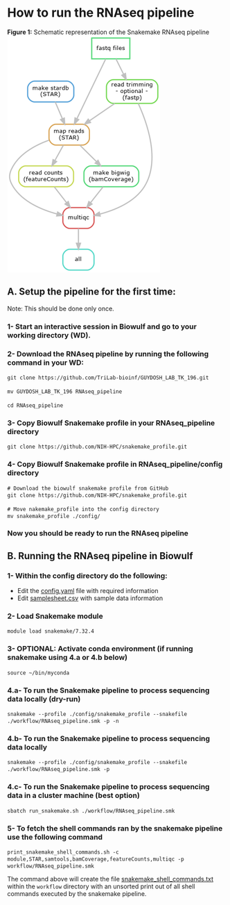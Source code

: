 # How to run the RNAseq pipeline 

**Figure 1:** Schematic representation of the Snakemake RNAseq pipeline 
![](data/workflow.png)

## A. Setup the pipeline for the first time:

Note: This should be done only once.

### 1- Start an interactive session in Biowulf and go to your working directory (WD). 

### 2- Download the RNAseq pipeline by running the  following command in your WD:
```
git clone https://github.com/TriLab-bioinf/GUYDOSH_LAB_TK_196.git 

mv GUYDOSH_LAB_TK_196 RNAseq_pipeline

cd RNAseq_pipeline
```

### 3- Copy Biowulf Snakemake profile in your RNAseq_pipeline directory
```
git clone https://github.com/NIH-HPC/snakemake_profile.git
```

### 4- Copy Biowulf Snakemake profile in RNAseq_pipeline/config directory
```
# Download the biowulf snakemake profile from GitHub
git clone https://github.com/NIH-HPC/snakemake_profile.git

# Move nakemake_profile into the config directory
mv snakemake_profile ./config/
```

### Now you should be ready to run the RNAseq pipeline 

## B. Running the RNAseq pipeline in Biowulf

### 1- Within the config directory do the following:

- Edit the [config.yaml](config/config.yaml) file with required information
- Edit [samplesheet.csv](config/samplesheet.csv) with sample data information

### 2- Load Snakemake module
```
module load snakemake/7.32.4
```

### 3- OPTIONAL: Activate conda environment (if running snakemake using 4.a or 4.b below)
```
source ~/bin/myconda
```

### 4.a- To run the Snakemake pipeline to process sequencing data locally (dry-run)
```
snakemake --profile ./config/snakemake_profile --snakefile ./workflow/RNAseq_pipeline.smk -p -n
```

### 4.b- To run the Snakemake pipeline to process sequencing data locally
```
snakemake --profile ./config/snakemake_profile --snakefile ./workflow/RNAseq_pipeline.smk -p
```

### 4.c- To run the Snakemake pipeline to process sequencing data in a cluster machine (best option)
```
sbatch run_snakemake.sh ./workflow/RNAseq_pipeline.smk
```

### 5- To fetch the shell commands ran by the snakemake pipeline use the following command
```
print_snakemake_shell_commands.sh -c module,STAR,samtools,bamCoverage,featureCounts,multiqc -p workflow/RNAseq_pipeline.smk
```
The command above will create the file [snakemake_shell_commands.txt](workflow/snakemake_shell_commands.txt) within the `workflow` directory with an unsorted print out of all shell commands executed by the snakemake pipeline. 

 
